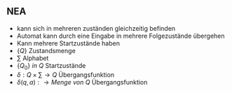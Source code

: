 ## NEA
- kann sich in mehreren zuständen gleichzeitig befinden
- Automat kann durch eine Eingabe in mehrere Folgezustände übergehen
- Kann mehrere Startzustände haben
- $\lbrace Q \rbrace$ Zustandsmenge
-  $\sum$ Alphabet 
- $\lbrace Q_0 \rbrace \ in\ Q$ Startzustände
- $\delta: Q \times \sum \rightarrow Q$ Übergangsfunktion
- $\delta(q,a): \rightarrow Menge\ von\ Q$ Übergangsfunktion
